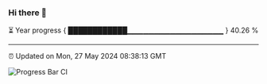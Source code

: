 ### Hi there 👋

⏳ Year progress { ████████████▁▁▁▁▁▁▁▁▁▁▁▁▁▁▁▁▁▁ } 40.26 %

---

⏰ Updated on Mon, 27 May 2024 08:38:13 GMT

![Progress Bar CI](https://github.com/IshwaranRudhara/GIT-ACTION/workflows/Progress%20Bar%20CI/badge.svg)
